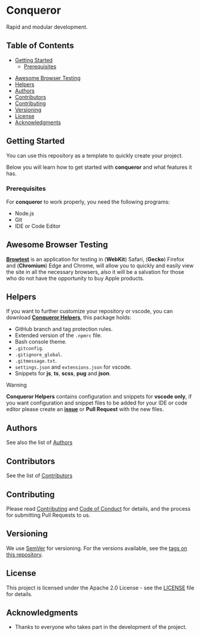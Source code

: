 # Conqueror

Rapid and modular development.

## Table of Contents

-   [Getting Started](#getting-started)
    -   [Prerequisites](#prerequisites)
<!-- -   [Features](#features) -->
<!-- -   [Package.json scripts](#packagejson-scripts) -->

<!-- -   [Zenitt](#zenitt) -->
-   [Awesome Browser Testing](#awesome-browser-testing)
-   [Helpers](#helpers)
-   [Authors](#authors)
-   [Contributors](#contributors)
-   [Contributing](#contributing)
-   [Versioning](#versioning)
-   [License](#license)
-   [Acknowledgments](#acknowledgments)

## Getting Started

You can use this repository as a template to quickly create your project.

Below you will learn how to get started with **conqueror**
and what features it has.

### Prerequisites

For **conqueror** to work properly, you need the following programs:

-   Node.js
-   Git
-   IDE or Code Editor

<!-- ## Zenitt

This project uses the [Zenitt](https://github.com/Conqueror-Site-Builder/zenitt)
library, so there is no need to create files like reset.scss, typography.scss,
mixins.scss, etc. only if you don't have your own developments. -->

<!-- > [!TIP]
> For more comfortable work with the library you can download
> [**Conqueror Helpers**](https://github.com/Conqueror-Site-Builder/conqueror-helpers). -->

## Awesome Browser Testing

[**Browtest**](https://github.com/Conqueror-Site-Builder/browtest)
is an application for testing in (**WebKit**) Safari, (**Gecko**) Firefox and
(**Chromium**) Edge and Chrome, will allow you to quickly and easily view
the site in all the necessary browsers, also it will be a salvation for
those who do not have the opportunity to buy Apple products.

## Helpers

If you want to further customize your repository or vscode,
you can download [**Conqueror Helpers**](https://github.com/Conqueror-Site-Builder/conqueror-helpers),
this package holds:

-   GitHub branch and tag protection rules.
-   Extended version of the `.npmrc` file.
-   Bash console theme.
-   `.gitconfig`.
-   `.gitignore_global`.
-   `.gitmessage.txt`.
-   `settings.json` and `extensions.json` for vscode.
-   Snippets for **js**, **ts**, **scss**, **pug** and **json**.

> [!WARNING]
> **Conqueror Helpers** contains configuration and snippets for **vscode only**,
> if you want configuration and snippet files to be added for your IDE
> or code editor please create an [**issue**](https://github.com/Conqueror-Site-Builder/conqueror-helpers/issues/new/choose)
> or **Pull Request** with the new files.

## Authors

See also the list of [Authors](AUTHORS.md)

## Contributors

See the list of [Contributors](CONTRIBUTORS.md)

## Contributing

Please read [Contributing](CONTRIBUTING.md)
and [Code of Conduct](CODE_OF_CONDUCT.md) for details,
and the process for submitting Pull Requests to us.

## Versioning

We use [SemVer](http://semver.org) for versioning.
For the versions available, see the
[tags on this repository](https://github.com/Conqueror-Site-Builder/conqueror/tags).

## License

This project is licensed under the Apache 2.0 License - see the
[LICENSE](LICENSE) file for details.

## Acknowledgments

-   Thanks to everyone who takes part in the development of the project.
